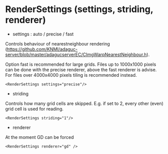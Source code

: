 RenderSettings (settings, striding, renderer)
=============================================

-   settings : auto / precise / fast

Controls behaviour of nearestneighbour rendering
(https://github.com/KNMI/adaguc-server/blob/master/adagucserverEC/CImgWarpNearestNeighbour.h).

Option fast is recommended for large grids. Files up to 1000x1000 pixels
can be done with the precise renderer, above the fast renderer is
advise. For files over 4000x4000 pixels tiling is recommended instead.

```
<RenderSettings settings="precise"/>
```

-   striding

Controls how many grid cells are skipped. E.g. if set to 2, every other
(even) grid cell is used for reading.
```
<RenderSettings striding="1"/>
```

-   renderer

At the moment GD can be forced
```
<RenderSettings renderer="gd" />
```
